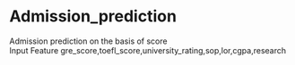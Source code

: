 # Admission_prediction
Admission prediction on the basis of score
</br>
Input Feature
gre_score,toefl_score,university_rating,sop,lor,cgpa,research
